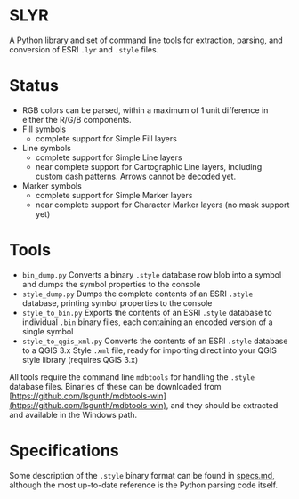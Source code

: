 # SLYR

A Python library and set of command line tools for extraction, parsing, and conversion of ESRI `.lyr` and `.style` files.

Status
=====

- RGB colors can be parsed, within a maximum of 1 unit difference in either the R/G/B components.
- Fill symbols
    - complete support for Simple Fill layers
- Line symbols
    - complete support for Simple Line layers
    - near complete support for Cartographic Line layers, including custom dash patterns. Arrows cannot be decoded yet.
- Marker symbols
    - complete support for Simple Marker layers
    - near complete support for Character Marker layers (no mask support yet)

Tools
=====

 - `bin_dump.py` Converts a binary `.style` database row blob into a symbol and dumps the symbol properties to the console
 - `style_dump.py` Dumps the complete contents of an ESRI `.style` database, printing symbol properties to the console
 - `style_to_bin.py` Exports the contents of an ESRI `.style` database to individual `.bin` binary files, each containing an encoded version of a single symbol
 - `style_to_qgis_xml.py` Converts the contents of an ESRI `.style` database to a QGIS 3.x Style `.xml` file, ready for importing direct into your QGIS style library (requires QGIS 3.x)
 
 All tools require the command line `mdbtools` for handling the `.style` database files. Binaries of these can be downloaded from [https://github.com/lsgunth/mdbtools-win](https://github.com/lsgunth/mdbtools-win), and they should be extracted and available in the Windows path.
 
Specifications
==============

Some description of the `.style` binary format can be found in [specs.md](specs.md), although the most up-to-date reference is the Python parsing code itself.